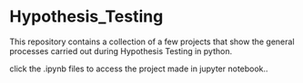 # Hypothesis_Testing

This repository contains a collection of a few projects that show the general processes carried out during Hypothesis Testing in python.

click the .ipynb files to access the project made in jupyter notebook..
